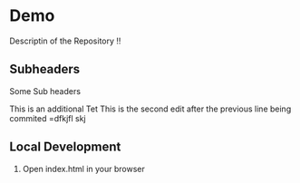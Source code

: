 # Demo

Descriptin of the Repository !!

## Subheaders

Some Sub headers  


This is an additional Tet
This is the second edit after the previous line being commited =dfkjfl skj


## Local Development
1. Open index.html in your browser